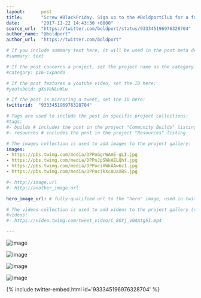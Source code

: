 ```yaml
---
layout:      post
title:       "Screw #BlackFriday. Sign up to the #BoldportClub for a fair every-day price any day!"
date:        "2017-11-22 14:43:30 +0000"
source_url:  "https://twitter.com/boldport/status/933345196976328704"
author_name: "@boldport"
author_url:  "https://twitter.com/boldport"

# If you include summary text here, it will be used in the post meta description instead of an excerpt from the post body
#summary: text

# If the post concerns a project, set the project name as the category:
#category: p16-ixpando

# If the post features a youtube video, set the ID here:
#youtubeid: gXsVeNLuWLw

# If the post is mirroring a tweet, set the ID here:
twitterid:  "933345196976328704"

# Tags are used to include the post in specific project collections:
#tags:
#- builds # includes the post in the project "Community Builds" listing
#- resources # includes the post in the project "Resources" listing

# The images collection is used to add images to the project gallery:
images:
- https://pbs.twimg.com/media/DPPoGgrWAAE-gLI.jpg
- https://pbs.twimg.com/media/DPPoJpSWkAELQhf.jpg
- https://pbs.twimg.com/media/DPPociXWkAAw6c1.jpg
- https://pbs.twimg.com/media/DPPocikXcAUaXB5.jpg

#- http://image.url
#- http://another_image.url

hero_image_url: # fully-qualified url to the "hero" image, used in twitter cards for example

# The videos collection is used to add videos to the project gallery (currently only mp4):
#videos:
#- https://video.twimg.com/tweet_video/C_8OYj_V0AAtg5I.mp4

---
```


![image](https://pbs.twimg.com/media/DPPoGgrWAAE-gLI.jpg)

![image](https://pbs.twimg.com/media/DPPoJpSWkAELQhf.jpg)

![image](https://pbs.twimg.com/media/DPPociXWkAAw6c1.jpg)

![image](https://pbs.twimg.com/media/DPPocikXcAUaXB5.jpg)

{% include twitter-embed.html id='933345196976328704' %}


